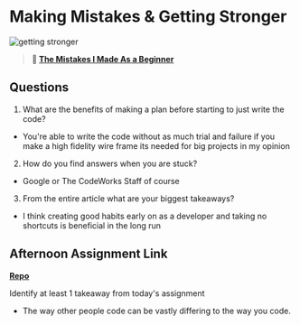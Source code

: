 # Making Mistakes & Getting Stronger

![getting stronger](https://bcw.blob.core.windows.net/public/img/lesson-images/js-bootcamp-logo.jpg)

> **📖 [The Mistakes I Made As a Beginner](https://codeworksacademy.com/fs-student-guide/resources/wk2/06-Coding-Mistakes)**

## Questions

1. What are the benefits of making a plan before starting to just write the code?
- You're able to write the code without as much trial and failure if you make a high fidelity wire frame its needed for big projects in my opinion
2. How do you find answers when you are stuck?
- Google or The CodeWorks Staff of course
3. From the entire article what are your biggest takeaways?
- I think creating good habits early on as a developer and taking no shortcuts is beneficial in the long run 
## Afternoon Assignment Link

**[Repo](https://github.com/Molly-Nettleton/boss-monster-js)**

Identify at least 1 takeaway from today's assignment
- The way other people code can be vastly differing to the way you code.